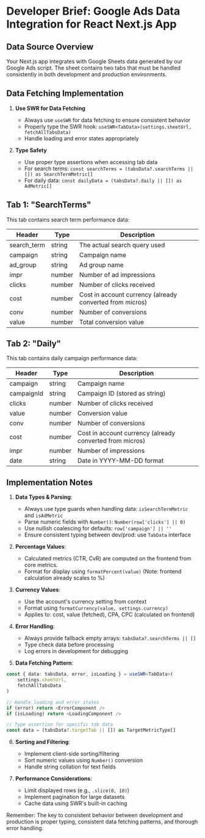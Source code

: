 # Developer Brief: Google Ads Data Integration for React Next.js App

## Data Source Overview
Your Next.js app integrates with Google Sheets data generated by our Google Ads script. The sheet contains two tabs that must be handled consistently in both development and production environments.

## Data Fetching Implementation
1. **Use SWR for Data Fetching**
   - Always use `useSWR` for data fetching to ensure consistent behavior
   - Properly type the SWR hook: `useSWR<TabData>(settings.sheetUrl, fetchAllTabsData)`
   - Handle loading and error states appropriately

2. **Type Safety**
   - Use proper type assertions when accessing tab data
   - For search terms: `const searchTerms = (tabsData?.searchTerms || []) as SearchTermMetric[]`
   - For daily data: `const dailyData = (tabsData?.daily || []) as AdMetric[]`

## Tab 1: "SearchTerms"
This tab contains search term performance data:

| Header | Type | Description |
|--------|------|-------------|
| search_term | string | The actual search query used |
| campaign | string | Campaign name |
| ad_group | string | Ad group name |
| impr | number | Number of ad impressions |
| clicks | number | Number of clicks received |
| cost | number | Cost in account currency (already converted from micros) |
| conv | number | Number of conversions |
| value | number | Total conversion value |

## Tab 2: "Daily"
This tab contains daily campaign performance data:

| Header | Type | Description |
|--------|------|-------------|
| campaign | string | Campaign name |
| campaignId | string | Campaign ID (stored as string) |
| clicks | number | Number of clicks received |
| value | number | Conversion value |
| conv | number | Number of conversions |
| cost | number | Cost in account currency (already converted from micros) |
| impr | number | Number of impressions |
| date | string | Date in YYYY-MM-DD format |

## Implementation Notes

1. **Data Types & Parsing**: 
   - Always use type guards when handling data: `isSearchTermMetric` and `isAdMetric`
   - Parse numeric fields with `Number()`: `Number(row['clicks'] || 0)`
   - Use nullish coalescing for defaults: `row['campaign'] || ''`
   - Ensure consistent typing between dev/prod: use `TabData` interface

2. **Percentage Values**: 
   - Calculated metrics (CTR, CvR) are computed on the frontend from core metrics.
   - Format for display using `formatPercent(value)` (Note: frontend calculation already scales to %)

3. **Currency Values**: 
   - Use the account's currency setting from context
   - Format using `formatCurrency(value, settings.currency)`
   - Applies to: cost, value (fetched), CPA, CPC (calculated on frontend)

4. **Error Handling**: 
   - Always provide fallback empty arrays: `tabsData?.searchTerms || []`
   - Type check data before processing
   - Log errors in development for debugging

5. **Data Fetching Pattern**:
```typescript
const { data: tabsData, error, isLoading } = useSWR<TabData>(
    settings.sheetUrl,
    fetchAllTabsData
)

// Handle loading and error states
if (error) return <ErrorComponent />
if (isLoading) return <LoadingComponent />

// Type assertion for specific tab data
const data = (tabsData?.targetTab || []) as TargetMetricType[]
```

6. **Sorting and Filtering**: 
   - Implement client-side sorting/filtering
   - Sort numeric values using `Number()` conversion
   - Handle string collation for text fields

7. **Performance Considerations**:
   - Limit displayed rows (e.g., `.slice(0, 10)`)
   - Implement pagination for large datasets
   - Cache data using SWR's built-in caching

Remember: The key to consistent behavior between development and production is proper typing, consistent data fetching patterns, and thorough error handling.

